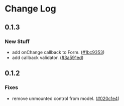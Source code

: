 # Change Log

## 0.1.3

### New Stuff

- add onChange callback to Form. ([#1bc9353](https://github.com/unexge/foect/commit/1bc9353934b2c78e61dc090bb8fcefc1c3c72fbf))
- add callback validator. ([#3a591ed](https://github.com/unexge/foect/commit/3a591edaa626796033a914a228577332e9fa369d))


## 0.1.2

### Fixes

- remove unmounted control from model. ([#020c1e4](https://github.com/unexge/foect/commit/020c1e4c6410e5e5470be695aa9b4121a34984c8))

